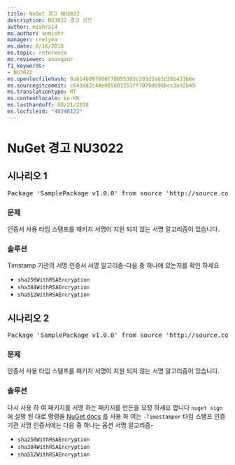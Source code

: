 ```yaml
---
title: NuGet 경고 NU3022
description: NU3022 경고 코드
author: mishra14
ms.author: anmishr
manager: rrelyea
ms.date: 8/16/2018
ms.topic: reference
ms.reviewer: anangaur
f1_keywords:
- NU3022
ms.openlocfilehash: 9a614b097680f78055303c293d3a63d26b433b6e
ms.sourcegitcommit: c643dd2c44e085601551ff7079d696bcc3ad2b49
ms.translationtype: MT
ms.contentlocale: ko-KR
ms.lasthandoff: 08/21/2018
ms.locfileid: "40248122"
---
```

# <a name="nuget-warning-nu3022"></a>NuGet 경고 NU3022

## <a name="scenario-1"></a>시나리오 1

<pre>Package 'SamplePackage v1.0.0' from source 'http://source.com/index.json': The primary signature's timestamp certificate has an unsupported signature algorithm.</pre>

### <a name="issue"></a>문제

인증서 사용 타임 스탬프를 패키지 서명이 지원 되지 않는 서명 알고리즘이 있습니다.


### <a name="solution"></a>솔루션

Timstamp 기관의 서명 인증서 서명 알고리즘-다음 중 하나에 있는지를 확인 하세요 
* `sha256WithRSAEncryption`
* `sha384WithRSAEncryption`
* `sha512WithRSAEncryption`



## <a name="scenario-2"></a>시나리오 2

<pre>Package 'SamplePackage v1.0.0' from source 'http://source.com/index.json': The timestamp certificate has an unsupported signature algorithm (SHA1). The following algorithms are supported: SHA256RSA, SHA384RSA, SHA512RSA.</pre>

### <a name="issue"></a>문제

인증서 사용 타임 스탬프를 패키지 서명이 지원 되지 않는 서명 알고리즘이 있습니다.


### <a name="solution"></a>솔루션

다시 사용 하 여 패키지를 서명 하는 패키지를 만든을 요청 하세요 합니다 `nuget sign` 에 설명 된 대로 명령을 [NuGet docs](https://docs.microsoft.com/en-us/nuget/create-packages/sign-a-package) 를 사용 하 여는 `-Timestamper` 타임 스탬프 인증 기관 서명 인증서에는 다음 중 하나는 옵션 서명 알고리즘-
* `sha256WithRSAEncryption`
* `sha384WithRSAEncryption`
* `sha512WithRSAEncryption`


